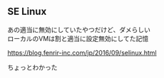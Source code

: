 SE Linux
---

あの適当に無効にしていたやつだけど、ダメらしい  
ローカルのVMは割と適当に設定無効にしてた記憶

https://blog.fenrir-inc.com/jp/2016/09/selinux.html

ちょっとわかった
